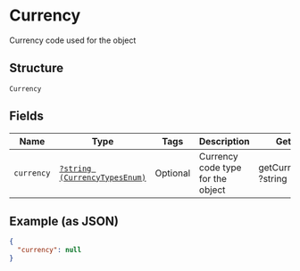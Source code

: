 
# Currency

Currency code used for the object

## Structure

`Currency`

## Fields

| Name | Type | Tags | Description | Getter | Setter |
|  --- | --- | --- | --- | --- | --- |
| `currency` | [`?string (CurrencyTypesEnum)`](../../doc/models/currency-types-enum.md) | Optional | Currency code type for the object | getCurrency(): ?string | setCurrency(?string currency): void |

## Example (as JSON)

```json
{
  "currency": null
}
```


